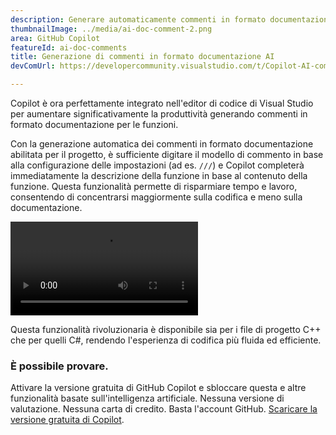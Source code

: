 ```yaml
---
description: Generare automaticamente commenti in formato documentazione per le funzioni C++ e C#.
thumbnailImage: ../media/ai-doc-comment-2.png
area: GitHub Copilot
featureId: ai-doc-comments
title: Generazione di commenti in formato documentazione AI
devComUrl: https://developercommunity.visualstudio.com/t/Copilot-AI-comment-generation-on-method/10744262

---
```



Copilot è ora perfettamente integrato nell'editor di codice di Visual Studio per aumentare significativamente la produttività generando commenti in formato documentazione per le funzioni.

Con la generazione automatica dei commenti in formato documentazione abilitata per il progetto, è sufficiente digitare il modello di commento in base alla configurazione delle impostazioni (ad es. `///`) e Copilot completerà immediatamente la descrizione della funzione in base al contenuto della funzione. Questa funzionalità permette di risparmiare tempo e lavoro, consentendo di concentrarsi maggiormente sulla codifica e meno sulla documentazione.

![Commenti in formato documentazione AI](../media/ai-doc-comments-2.mp4)

Questa funzionalità rivoluzionaria è disponibile sia per i file di progetto C++ che per quelli C#, rendendo l'esperienza di codifica più fluida ed efficiente.

### È possibile provare.
Attivare la versione gratuita di GitHub Copilot e sbloccare questa e altre funzionalità basate sull'intelligenza artificiale.
Nessuna versione di valutazione. Nessuna carta di credito. Basta l'account GitHub. [Scaricare la versione gratuita di Copilot](https://github.com/settings/copilot).
